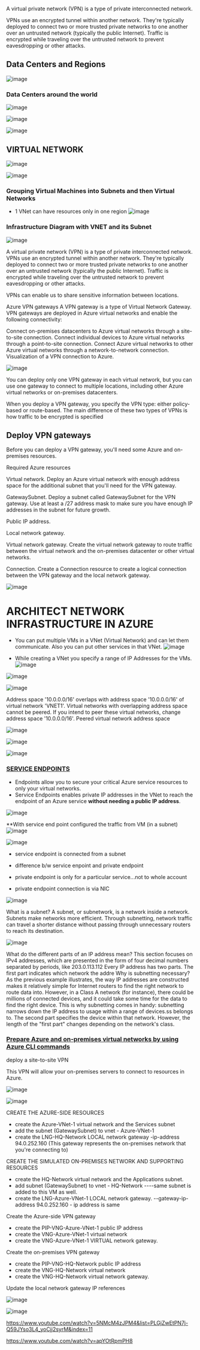 
A virtual private network (VPN) is a type of private interconnected network. 

VPNs use an encrypted tunnel within another network. They're typically deployed to connect two or more trusted private networks to one another over an untrusted network (typically the public Internet). Traffic is encrypted while traveling over the untrusted network to prevent eavesdropping or other attacks.







## Data Centers and Regions

![image](https://user-images.githubusercontent.com/68102477/130002983-96a70de6-33b9-40f4-9b37-b24532893b9f.png)

### Data Centers around the world
![image](https://user-images.githubusercontent.com/68102477/130003031-d0f6e986-1858-4fd9-9168-dda462b7268c.png)

![image](https://user-images.githubusercontent.com/68102477/130003169-5b4f5832-3688-4913-bed0-3582ec9f915d.png)

![image](https://user-images.githubusercontent.com/68102477/130008055-a32d2215-8825-4ea8-880b-a3892f01a8f3.png)





## VIRTUAL NETWORK

![image](https://user-images.githubusercontent.com/68102477/130000259-f907a8ff-18db-44c8-b064-9d715af15666.png)

![image](https://user-images.githubusercontent.com/68102477/130000405-4a17bef1-821c-4b06-a723-0595ffd2e718.png)

### Grouping Virtual Machines into Subnets and then Virtual Networks
* 1 VNet can have resources only in one region
![image](https://user-images.githubusercontent.com/68102477/130014230-841f64ee-21cc-4e19-a1d5-358e73818ba7.png)


### Infrastructure Diagram with VNET and its Subnet
![image](https://user-images.githubusercontent.com/68102477/130002786-b10a10d7-f0b6-4f2b-83c0-ee92c61bdea5.png)


A virtual private network (VPN) is a type of private interconnected network. VPNs use an encrypted tunnel within another network. They're typically deployed to connect two or more trusted private networks to one another over an untrusted network (typically the public Internet). Traffic is encrypted while traveling over the untrusted network to prevent eavesdropping or other attacks.

VPNs can enable us to share sensitive information between locations.

Azure VPN gateways
A VPN gateway is a type of Virtual Network Gateway. VPN gateways are deployed in Azure virtual networks and enable the following connectivity:

Connect on-premises datacenters to Azure virtual networks through a site-to-site connection.
Connect individual devices to Azure virtual networks through a point-to-site connection.
Connect Azure virtual networks to other Azure virtual networks through a network-to-network connection.
Visualization of a VPN connection to Azure.

![image](https://user-images.githubusercontent.com/68102477/130187416-bb4eaf75-50f7-4fa5-a56a-0954f5f6c577.png)

You can deploy only one VPN gateway in each virtual network, but you can use one gateway to connect to multiple locations, including other Azure virtual networks or on-premises datacenters.

When you deploy a VPN gateway, you specify the VPN type: either policy-based or route-based. The main difference of these two types of VPNs is how traffic to be encrypted is specified

## Deploy VPN gateways

Before you can deploy a VPN gateway, you'll need some Azure and on-premises resources.

Required Azure resources

Virtual network. Deploy an Azure virtual network with enough address space for the additional subnet that you'll need for the VPN gateway. 

GatewaySubnet. Deploy a subnet called GatewaySubnet for the VPN gateway. Use at least a /27 address mask to make sure you have enough IP addresses in the subnet for future growth. 

Public IP address. 


Local network gateway. 

Virtual network gateway. Create the virtual network gateway to route traffic between the virtual network and the on-premises datacenter or other virtual networks. 

Connection. Create a Connection resource to create a logical connection between the VPN gateway and the local network gateway.

![image](https://user-images.githubusercontent.com/68102477/130187817-03c2a6b6-adaf-48bb-9d33-2d2c5cb09faa.png)



# ARCHITECT NETWORK INFRASTRUCTURE IN AZURE

* You can put multiple VMs in a VNet (Virtual Network) and can let them communicate. Also you can put other services in that VNet.
![image](https://user-images.githubusercontent.com/68102477/130219946-b646f4d0-b3f9-4a7b-8fcb-f60027e6f9ba.png)

* While creating a VNet you specify a range of IP Addresses for the VMs.
![image](https://user-images.githubusercontent.com/68102477/130220130-13fc4196-1e72-4f5d-a04c-acda2df2ec96.png)


![image](https://user-images.githubusercontent.com/68102477/130220320-e59ad934-02da-4c86-b465-e7e8769c2411.png)

![image](https://user-images.githubusercontent.com/68102477/130220372-422d18ff-5342-4701-991e-68746b3acd4c.png)

Address space '10.0.0.0/16' overlaps with address space '10.0.0.0/16' of virtual network 'VNET1'. Virtual networks with overlapping address space cannot be peered. If you intend to peer these virtual networks, change address space '10.0.0.0/16'.
Peered virtual network address space

![image](https://user-images.githubusercontent.com/68102477/130220641-51c923d7-c9be-4372-992d-6d6d516f66fd.png)


![image](https://user-images.githubusercontent.com/68102477/130220761-7c11e466-3ce8-4c35-bf7a-bd76b48a8faf.png)

![image](https://user-images.githubusercontent.com/68102477/130220815-78d49cb4-a4a1-4a6b-9afe-5bf9a63bded0.png)

### [SERVICE ENDPOINTS](https://docs.microsoft.com/en-us/azure/virtual-network/virtual-network-service-endpoints-overview)
* Endpoints allow you to secure your critical Azure service resources to only your virtual networks. 
* Service Endpoints enables private IP addresses in the VNet to reach the endpoint of an Azure service **without needing a public IP address**.

![image](https://user-images.githubusercontent.com/68102477/130227735-f3055a24-2cbd-474f-9e1f-a2cacd01ad3c.png)

**With service end point configured the traffic from VM (in a subnet) 
![image](https://user-images.githubusercontent.com/68102477/130229077-b9e1e03a-8ec6-405f-9865-f3750a380ea8.png)

![image](https://user-images.githubusercontent.com/68102477/130229283-3cc84b0e-cfd9-4613-a578-65b7142f9168.png)

* service endpoint is connected from a subnet

* difference b/w service enpoint and private endpoint

* private endpoint is only for a particular service...not to whole account
* private endpoint connection is via NIC

![image](https://user-images.githubusercontent.com/68102477/130236536-3a4a7972-2f88-4c51-b60b-9a2c7ab6f8e0.png)

What is a subnet?
A subnet, or subnetwork, is a network inside a network. Subnets make networks more efficient. Through subnetting, network traffic can travel a shorter distance without passing through unnecessary routers to reach its destination.

![image](https://user-images.githubusercontent.com/68102477/130311477-32141d0e-195b-4cb0-a073-5b73b937435a.png)


What do the different parts of an IP address mean?
This section focuses on IPv4 addresses, which are presented in the form of four decimal numbers separated by periods, like 203.0.113.112
Every IP address has two parts. The first part indicates which network the addre
Why is subnetting necessary?
As the previous example illustrates, the way IP addresses are constructed makes it relatively simple for Internet routers to find the right network to route data into. However, in a Class A network (for instance), there could be millions of connected devices, and it could take some time for the data to find the right device. This is why subnetting comes in handy: subnetting narrows down the IP address to usage within a range of devices.ss belongs to. The second part specifies the device within that network. However, the length of the "first part" changes depending on the network's class.

### [Prepare Azure and on-premises virtual networks by using Azure CLI commands](https://docs.microsoft.com/en-us/learn/modules/connect-on-premises-network-with-vpn-gateway/3-exercise-prepare-azure-and-on-premises-vnets-using-azure-cli-commands?ns-enrollment-type=LearningPath&ns-enrollment-id=learn.architect-network-infrastructure)


deploy a site-to-site VPN

This VPN will allow your on-premises servers to connect to resources in Azure. 

![image](https://user-images.githubusercontent.com/68102477/130302869-675e2587-94ae-452a-b7af-94befdeae327.png)

![image](https://user-images.githubusercontent.com/68102477/130303597-4062155f-c989-4058-afc8-a9e010d5191d.png)

CREATE THE AZURE-SIDE RESOURCES
* create the Azure-VNet-1 virtual network and the Services subnet
* add the subnet (GatewaySubnet) to vnet - Azure-VNet-1 
* create the LNG-HQ-Network LOCAL network gateway -ip-address 94.0.252.160 (This gateway represents the on-premises network that you're connecting to)

CREATE THE SIMULATED ON-PREMISES NETWORK AND SUPPORTING RESOURCES
* create the HQ-Network virtual network and the Applications subnet.
* add subnet (GatewaySubnet) to vnet - HQ-Network ----same subnet is added to this VM as well.
* create the LNG-Azure-VNet-1 LOCAL network gateway. --gateway-ip-address 94.0.252.160 - ip address is same

Create the Azure-side VPN gateway
* create the PIP-VNG-Azure-VNet-1 public IP address
* create the VNG-Azure-VNet-1 virtual network
* create the VNG-Azure-VNet-1 VIRTUAL network gateway.


Create the on-premises VPN gateway
* create the PIP-VNG-HQ-Network public IP address
* create the VNG-HQ-Network virtual network
* create the VNG-HQ-Network virtual network gateway.

Update the local network gateway IP references




![image](https://user-images.githubusercontent.com/68102477/130312544-b3be6b7c-f603-46f4-aa5e-d2b28265ae55.png)





![image](https://user-images.githubusercontent.com/68102477/130316108-9973e46b-5646-44d8-8d8e-5e3b0d1adf59.png)

https://www.youtube.com/watch?v=5NMcM4zJPM4&list=PLGjZwEtPN7j-Q59JYso3L4_yoCjj2syrM&index=11

https://www.youtube.com/watch?v=apYOtRpmPH8







 


















